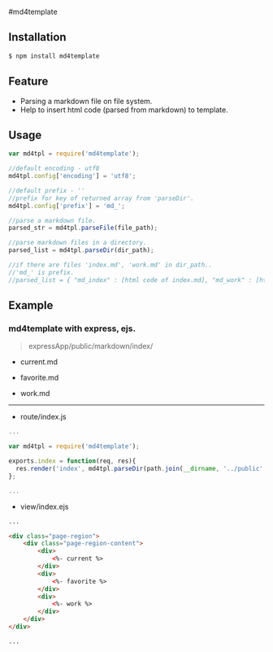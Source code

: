 #md4template

## Installation

```bash
$ npm install md4template
```

## Feature

  * Parsing a markdown file on file system.
  * Help to insert html code (parsed from markdown) to template.


## Usage

```javascript
var md4tpl = require('md4template');

//default encoding - utf8
md4tpl.config['encoding'] = 'utf8';

//default prefix - ''
//prefix for key of returned array from 'parseDir'.
md4tpl.config['prefix'] = 'md_';

//parse a markdown file.
parsed_str = md4tpl.parseFile(file_path);

//parse markdown files in a directory.
parsed_list = md4tpl.parseDir(dir_path);

//if there are files 'index.md', 'work.md' in dir_path..
//'md_' is prefix.
//parsed_list = { "md_index" : [html code of index.md], "md_work" : [html code of md_work.md] }
```

## Example
### md4template with express, ejs.

> expressApp/public/markdown/index/
  
  * current.md
  
  * favorite.md
  
  * work.md

***

  * route/index.js
  
```javascript
...

var md4tpl = require('md4template');

exports.index = function(req, res){
  res.render('index', md4tpl.parseDir(path.join(__dirname, '../public', 'markdown', 'index')));
};

...
```

  * view/index.ejs

```html
...

<div class="page-region">
	<div class="page-region-content">
		<div>
			<%- current %>
		</div>
		<div>
			<%- favorite %>
		</div>
		<div>
			<%- work %>
		</div>
	</div>
</div>

...
```

